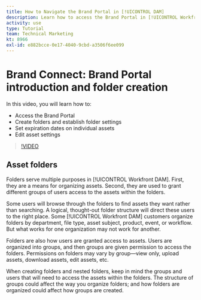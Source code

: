 ```yaml
---
title: How to Navigate the Brand Portal in [!UICONTROL DAM]
description: Learn how to access the Brand Portal in [!UICONTROL Workfront DAM], create folders, set expiration dates on individual assets, and edit asset settings.
activity: use
type: Tutorial
team: Technical Marketing
kt: 8966
exl-id: e882bcce-0e17-4040-9cbd-a3506f6ee099
---
```

# Brand Connect: Brand Portal introduction and folder creation

In this video, you will learn how to:

* Access the Brand Portal
* Create folders and establish folder settings
* Set expiration dates on individual assets
* Edit asset settings

>[!VIDEO](https://video.tv.adobe.com/v/335229/?quality=12)

## Asset folders

Folders serve multiple purposes in [!UICONTROL Workfront DAM]. First, they are a means for organizing assets. Second, they are used to grant different groups of users access to the assets within the folders.

Some users will browse through the folders to find assets they want rather than searching. A logical, thought-out folder structure will direct these users to the right place. Some [!UICONTROL Workfront DAM] customers organize folders by department, file type, asset subject, product, event, or workflow. But what works for one organization may not work for another.

Folders are also how users are granted access to assets. Users are organized into groups, and then groups are given permission to access the folders. Permissions on folders may vary by group—view only, upload assets, download assets, edit assets, etc.

When creating folders and nested folders, keep in mind the groups and users that will need to access the assets within the folders. The structure of groups could affect the way you organize folders; and how folders are organized could affect how groups are created.
